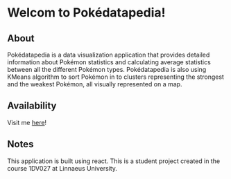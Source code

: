 # Welcom to Pokédatapedia!

## About
Pokédatapedia is a data visualization application that provides detailed information about Pokémon statistics and calculating average statistics between all the different Pokémon types. Pokédatapedia is also using KMeans algorithm to sort Pokémon in to clusters representing the strongest and the weakest Pokémon, all visually represented on a map.

## Availability
Visit me [here](https://pokedatapedia.netlify.app/)!

## Notes
This application is built using react. This is a student project created in the course 1DV027 at Linnaeus University.